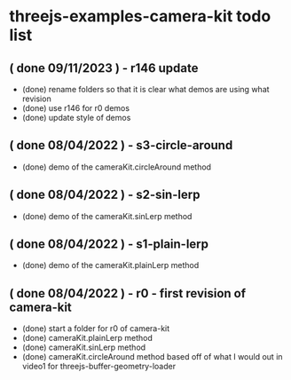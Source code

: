 # threejs-examples-camera-kit todo list




<!-- DONE -->

## ( done 09/11/2023 ) - r146 update
* (done) rename folders so that it is clear what demos are using what revision
* (done) use r146 for r0 demos
* (done) update style of demos

## ( done 08/04/2022 ) - s3-circle-around
* (done) demo of the cameraKit.circleAround method

## ( done 08/04/2022 ) - s2-sin-lerp
* (done) demo of the cameraKit.sinLerp method

## ( done 08/04/2022 ) - s1-plain-lerp
* (done) demo of the cameraKit.plainLerp method

## ( done 08/04/2022 ) - r0 - first revision of camera-kit
* (done) start a folder for r0 of camera-kit
* (done) cameraKit.plainLerp method
* (done) cameraKit.sinLerp method
* (done) cameraKit.circleAround method based off of what I would out in video1 for threejs-buffer-geometry-loader
